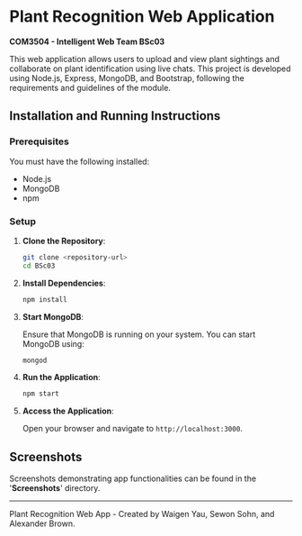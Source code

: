 # Plant Recognition Web Application
**COM3504 - Intelligent Web Team BSc03**

This web application allows users to upload and view plant sightings and collaborate on plant identification using live chats. This project is developed using Node.js, Express, MongoDB, and Bootstrap, following the requirements and guidelines of the module.


## Installation and Running Instructions

### Prerequisites

You must have the following installed:

- Node.js 
- MongoDB
- npm 

### Setup

1. **Clone the Repository**:

    ```sh
    git clone <repository-url>
    cd BSc03
    ```

2. **Install Dependencies**:

    ```sh
    npm install
    ```
3. **Start MongoDB**:

    Ensure that MongoDB is running on your system. You can start MongoDB using:
    ```sh
    mongod
    ```
   
4. **Run the Application**:

    ```sh
    npm start
    ```

5. **Access the Application**:

    Open your browser and navigate to `http://localhost:3000`.



## Screenshots
Screenshots demonstrating app functionalities can be found in the '**Screenshots**' directory. 

---

Plant Recognition Web App - Created by Waigen Yau, Sewon Sohn, and Alexander Brown.

